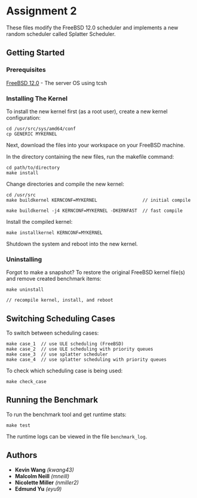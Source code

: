 # Assignment 2

These files modify the FreeBSD 12.0 scheduler and implements a new random scheduler called Splatter Scheduler.

## Getting Started

### Prerequisites

[FreeBSD 12.0](https://download.freebsd.org/ftp/releases/amd64/amd64/ISO-IMAGES/12.0/FreeBSD-12.0-RELEASE-amd64-disc1.iso.xz) - The server OS using tcsh

### Installing The Kernel

To install the new kernel first (as a root user), create a new kernel configuration:
```
cd /usr/src/sys/amd64/conf
cp GENERIC MYKERNEL
```
Next, download the files into your workspace on your FreeBSD machine.

In the directory containing the new files, run the makefile command:
```
cd path/to/directory
make install
```

Change directories and compile the new kernel:
```
cd /usr/src
make buildkernel KERNCONF=MYKERNEL                 // initial compile

make buildkernel -j4 KERNCONF=MYKERNEL -DKERNFAST  // fast compile
```

Install the compiled kernel:
```
make installkernel KERNCONF=MYKERNEL
```

Shutdown the system and reboot into the new kernel.

### Uninstalling

Forgot to make a snapshot? To restore the original FreeBSD kernel file(s) and remove created benchmark items:
```
make uninstall

// recompile kernel, install, and reboot
```

## Switching Scheduling Cases

To switch between scheduling cases:
```
make case_1  // use ULE scheduling (FreeBSD)
make case_2  // use ULE scheduling with priority queues
make case_3  // use splatter scheduler
make case_4  // use splatter scheduling with priority queues
```

To check which scheduling case is being used:
```
make check_case
```

## Running the Benchmark

To run the benchmark tool and get runtime stats:
```
make test
```

The runtime logs can be viewed in the file ```benchmark_log```.

## Authors

* **Kevin Wang** *(kwang43)*
* **Malcolm Neill** *(mneill)*
* **Nicolette Miller** *(nmiller2)*
* **Edmund Yu** *(eyu9)*